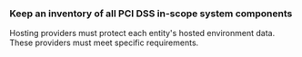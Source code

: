 ### Keep an inventory of all PCI DSS in-scope system components

Hosting providers must protect each entity's hosted environment data. These providers must meet specific requirements.
